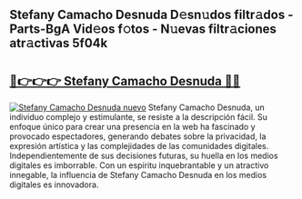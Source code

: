 ## Stefany Camacho Desnuda D𝚎sn𝚞dos filtr𝚊dos - Parts-BgA Vid𝚎os f𝚘tos - N𝚞evas filtr𝚊ciones atr𝚊ctivas 5f04k

# <h2><a href="http://mb0hzz.tromn.icu/?c=Stefany+Camacho+Desnuda">🔗👉👉👉 Stefany Camacho Desnuda 🔗🔗</a></h2>

[![Stefany Camacho Desnuda nuevo](https://i.imgur.com/pEAQMta.gif)](http://mb0hzz.tromn.icu/?c=Stefany+Camacho+Desnuda)
Stefany Camacho Desnuda, un individuo complejo y estimulante, se resiste a la descripción fácil. Su enfoque único para crear una presencia en la web ha fascinado y provocado espectadores, generando debates sobre la privacidad, la expresión artística y las complejidades de las comunidades digitales. Independientemente de sus decisiones futuras, su huella en los medios digitales es imborrable. Con un espíritu inquebrantable y un atractivo innegable, la influencia de Stefany Camacho Desnuda en los medios digitales es innovadora.
